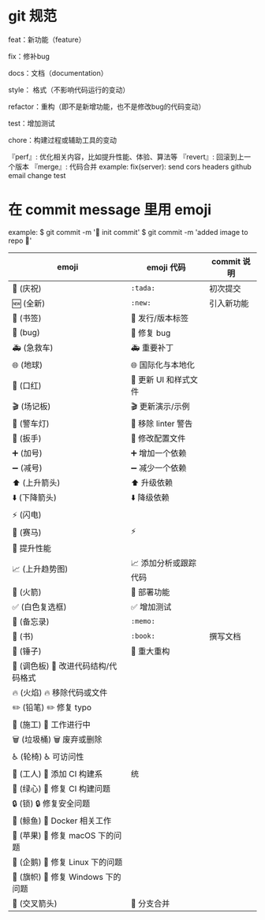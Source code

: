 # git 规范
feat：新功能（feature）

fix：修补bug

docs：文档（documentation）

style： 格式（不影响代码运行的变动）

refactor：重构（即不是新增功能，也不是修改bug的代码变动）

test：增加测试

chore：构建过程或辅助工具的变动

『perf』: 优化相关内容，比如提升性能、体验、算法等
『revert』: 回滚到上一个版本
『merge』: 代码合并
example:
fix(server): send cors headers
github email change test

# 在 commit message 里用 emoji
example:
$ git commit -m ':tada: init commit'
$ git commit -m 'added image to repo :art:'

|emoji|emoji 代码|commit 说明
| --- | ---      |---
|:tada: (庆祝)|	`:tada:`|	初次提交
|:new: (全新)|	`:new:` |	引入新功能|
|:bookmark: (书签)|	:bookmark:	发行/版本标签
|:bug: (bug)|	:bug:	修复 bug
|:ambulance: (急救车)|	:ambulance:	重要补丁
|:globe_with_meridians: (地球)|	:globe_with_meridians:	国际化与本地化
|:lipstick: (口红)|	:lipstick:	更新 UI 和样式文件
|:clapper: (场记板)	|:clapper:	更新演示/示例
|:rotating_light: (警车灯)|	:rotating_light:	移除 linter 警告
|:wrench: (扳手)|	:wrench:	修改配置文件
|:heavy_plus_sign: (加号)|	:heavy_plus_sign:	增加一个依赖
|:heavy_minus_sign: (减号)|	:heavy_minus_sign:	减少一个依赖
|:arrow_up: (上升箭头)|	:arrow_up:	升级依赖
|:arrow_down: (下降箭头)	|:arrow_down:	降级依赖
|:zap: (闪电)|
|:racehorse: (赛马)|	:zap:
|:racehorse:	提升性能|
|:chart_with_upwards_trend: (上升趋势图)	|:chart_with_upwards_trend:	添加分析或跟踪代码
|:rocket: (火箭)|	:rocket:	部署功能
|:white_check_mark: (白色复选框)|	:white_check_mark:	增加测试
|:memo: (备忘录)|`:memo:`
|:book: (书) |`:book:`|	撰写文档|
|:hammer: (锤子)|	:hammer:	重大重构
|:art: (调色板)	:art:	改进代码结构/代码格式
|:fire: (火焰)	:fire:	移除代码或文件
|:pencil2: (铅笔)	:pencil2:	修复 typo
|:construction: (施工)	:construction:	工作进行中
|:wastebasket: (垃圾桶)	:wastebasket:	废弃或删除
|:wheelchair: (轮椅)	:wheelchair:	可访问性
|:construction_worker: (工人)	:construction_worker:	添加 CI 构建系|统
|:green_heart: (绿心)	:green_heart:	修复 CI 构建问题
|:lock: (锁)	:lock:	修复安全问题
|:whale: (鲸鱼)	:whale:	Docker 相关工作
|:apple: (苹果)	:apple:	修复 macOS 下的问题
|:penguin: (企鹅)	:penguin:	修复 Linux 下的问题
|:checkered_flag: (旗帜)	:checkered_flag:	修复 Windows 下的问题
|:twisted_rightwards_arrows: (交叉箭头)	|:twisted_rightwards_arrows:	分支合并